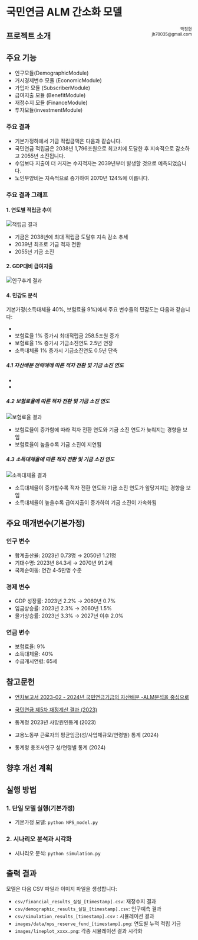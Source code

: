 # 국민연금 ALM 간소화 모델 



<div style="float: right; font-size: 0.8em; text-align: right;">
박정현<br>
jh70035@gmail.com<br>

</div>


## 프로젝트 소개 








## 주요 기능
- 인구모듈(DemographicModule)
- 거시경제변수 모듈 (EconomicModule)
- 가입자 모듈 (SubscriberModule)
- 급여지출 모듈 (BenefitModule)
- 재정수지 모듈 (FinanceModule)
- 투자모듈(investmentModule)

### 주요 결과
- 기본가정하에서 기금 적립금액은 다음과 같습니다. 
- 국민연금 적립금은 2038년 1,796조원으로 최고치에 도달한 후 지속적으로 감소하고 2055년 소진됩니다.
- 수입보다 지출이 더 커지는 수지적자는 2039년부터 발생할 것으로 예측되었습니다. 
- 노인부양비는 지속적으로 증가하여 2070년 124%에 이릅니다. 


### 주요 결과 그래프

#### 1. 연도별 적립금 추이
![적립금 결과](./app/static/images/default.png)
- 기금은 2038년에 최대 적립금 도달후 지속 감소 추세
- 2039년 최초로 기금 적자 전환
- 2055년 기금 소진


#### 2. GDP대비 급여지출
![인구추계 결과](./images/nps_gdp_expenditure.png)


#### 4. 민감도 분석
기본가정(소득대체율 40%, 보험료율 9%)에서 주요 변수들의 민감도는 다음과 같습니다:

- 
- 보험료율 1% 증가시 최대적립금 258.5조원 증가
- 보험료율 1% 증가시 기금소진연도 2.5년 연장
- 소득대체율 1% 증가시 기금소진연도 0.5년 단축
##### 4.1 자산배분 전략에에 따른 적자 전환 및 기금 소진 연도
- 
- 

##### 4.2 보험료율에 따른 적자 전환 및 기금 소진 연도
![보험료율 결과](./images/lineplot_deficit_depletion_by_contribution.png)
- 보험료율이 증가함에 따라 적자 전환 연도와 기금 소진 연도가 늦춰지는 경향을 보임
- 보험료율이 높을수록 기금 소진이 지연됨

##### 4.3 소득대체율에 따른 적자 전환 및 기금 소진 연도  
![소득대체율 결과](./images/lineplot_deficit_depletion_by_income_replacement.png)
- 소득대체율이 증가할수록 적자 전환 연도와 기금 소진 연도가 앞당겨지는 경향을 보임
- 소득대체율이 높을수록 급여지출이 증가하여 기금 소진이 가속화됨


## 주요 매개변수(기본가정)
### 인구 변수
- 합계출산율: 2023년 0.73명 → 2050년 1.21명
- 기대수명: 2023년 84.3세 → 2070년 91.2세
- 국제순이동: 연간 4-5만명 수준

### 경제 변수
- GDP 성장률: 2023년 2.2% → 2060년 0.7%
- 임금상승률: 2023년 2.3% → 2060년 1.5%
- 물가상승률: 2023년 3.3% → 2027년 이후 2.0%

### 연금 변수
- 보험료율: 9%
- 소득대체율: 40%
- 수급개시연령: 65세

## 참고문헌
- [연차보고서 2023-02 - 2024년 국민연금기금의 자산배분 -ALM분석을 중심으로](https://raw.githubusercontent.com/jeonghnpark/nps_mini/main/docs/(%EC%97%B0%EC%B0%A8%EB%B3%B4%EA%B3%A0%EC%84%9C%202023-02)%202024%EB%85%84%20%EA%B5%AD%EB%AF%BC%EC%97%B0%EA%B8%88%EA%B8%B0%EA%B8%88%EC%9D%98%20%EC%9E%90%EC%82%B0%EB%B0%B0%EB%B6%84%20-%20ALM%EB%B6%84%EC%84%9D%EC%9D%84%20%EC%A4%91%EC%8B%AC%EC%9C%BC%EB%A1%9C%20-%20(2).pdf)

- [국민연금 제5차 재정계산 결과 (2023)](https://raw.githubusercontent.com/jeonghnpark/nps_mini/blob/main/docs/%5B%EC%84%A4%EB%AA%85%EC%9E%90%EB%A3%8C%5D_%EC%9E%AC%EC%A0%95%EC%B6%94%EA%B3%84_%EA%B2%B0%EA%B3%BC.pdf)

- 통계청 2023년 사망원인통계 (2023)
- 고용노동부 근로자의 평균임금(성/사업체규모/연령별) 통계 (2024)
- 통계청 총조사인구 성/연령별 통계 (2024)


## 향후 개선 계획 




## 실행 방법
### 1. 단일 모델 실행(기본가정)
- 기본가정 모델: `python NPS_model.py`
### 2. 시나리오 분석과 시각화
- 시나리오 분석: `python simulation.py`

## 출력 결과
모델은 다음 CSV 파일과 이미지 파일을 생성합니다:
- `csv/financial_results_실질_[timestamp].csv`: 재정수지 결과
- `csv/demographic_results_실질_[timestamp].csv`: 인구예측 결과
- `csv/simulation_results_[timestamp].csv` : 시뮬레이션 결과 
- `images/data/nps_reserve_fund_[timestamp].png`: 연도별 누적 적립 기금
- `images/lineplot_xxxx.png`: 각종 시뮬레이션 결과 시각화


